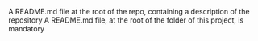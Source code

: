 A README.md file at the root of the repo, containing a description of the repository
A README.md file, at the root of the folder of this project, is mandatory
